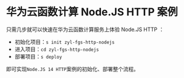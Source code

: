 # 华为云函数计算 Node.JS HTTP 案例

只需几步就可以快速在华为云函数计算服务上体验 Node.JS HTTP ：

- 初始化项目：`s init zyl-fgs-http-nodejs`
- 进入项目：`cd zyl-fgs-http-nodejs`
- 部署项目：`s deploy`

即可实现`Node.JS 14 HTTP`案例的初始化、部署整个流程。
